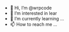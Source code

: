 - 👋 Hi, I’m @wrpcode
- 👀 I’m interested in lear 
- 🌱 I’m currently learning ...
- 📫 How to reach me ...

<!---
wrpcode/wrpcode is a ✨ special ✨ repository because its `README.md` (this file) appears on your GitHub profile.
You can click the Preview link to take a look at your changes.
--->
